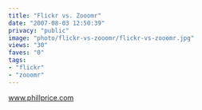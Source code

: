 ```yaml
---
title: "Flickr vs. Zooomr"
date: "2007-08-03 12:50:39"
privacy: "public"
image: "photo/flickr-vs-zooomr/flickr-vs-zooomr.jpg"
views: "30"
faves: "0"
tags:
- "flickr"
- "zooomr"
---
```

<a href="http://www.phillprice.com">www.phillprice.com</a>
